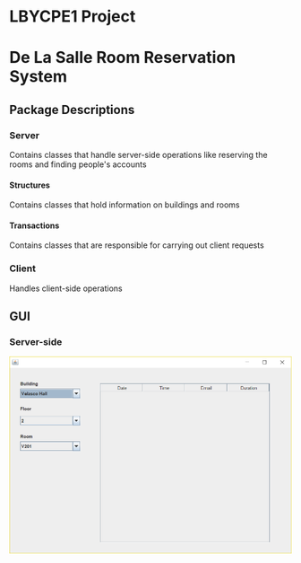 # LBYCPE1 Project
<h1>De La Salle Room Reservation System</h1>
	<h2>Package Descriptions</h2>
		<h3>Server</h3>
			<p>Contains classes that handle server-side operations like
				reserving the rooms and finding people's accounts</p>
			<h4>Structures</h4>
				<p>Contains classes that hold information on buildings and rooms
			<h4>Transactions</h4>
				<p>Contains classes that are responsible for carrying out client 					requests</p>
		<h3>Client</h3>
			<p>Handles client-side operations</p>
	<h2>GUI</h2>
		<h3>Server-side</h3>
			<img src="screenshots/1.PNG" alt="Server Side" />
